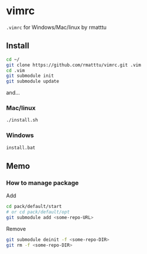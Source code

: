 # vimrc

`.vimrc` for Windows/Mac/linux by rmatttu

## Install

```bash
cd ~/
git clone https://github.com/rmatttu/vimrc.git .vim
cd .vim
git submodule init
git submodule update
```

and...

### Mac/linux

```bash
./install.sh
```

### Windows

```bash
install.bat
```

## Memo

### How to manage package

Add

```bash
cd pack/default/start
# or cd pack/default/opt
git submodule add <some-repo-URL>
```

Remove

```bash
git submodule deinit -f <some-repo-DIR>
git rm -f <some-repo-DIR>
```
